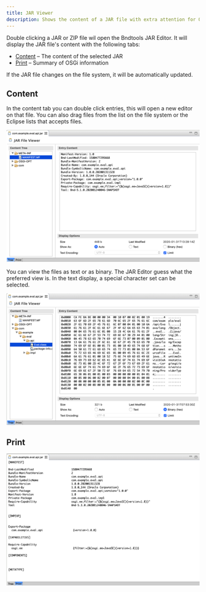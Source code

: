 ```yaml
---
title: JAR Viewer
description: Shows the content of a JAR file with extra attention for OSGi information
---
```


Double clicking a JAR or ZIP file wil open the Bndtools JAR Editor. It will display the JAR file's content with the following tabs:

* [Content](#content) – The content of the selected JAR
* [Print](#print) – Summary of OSGi information

If the JAR file changes on the file system, it will be automatically updated.

## Content

In the content tab you can double click entries, this will open a new editor on that file. You can also drag files from the list on the file system or the Eclipse lists that accepts files.


<img src="/images/jar-editor-content.png" style="width:772px" class="view">

You can view the files as text or as binary. The JAR Editor guess what the preferred view is. In the text display, a special character set can be selected.

<img src="/images/jar-editor-hex.png" style="width:772px" class="view">

## Print

<img src="/images/jar-editor-print.png" style="width:772px" class="view">
